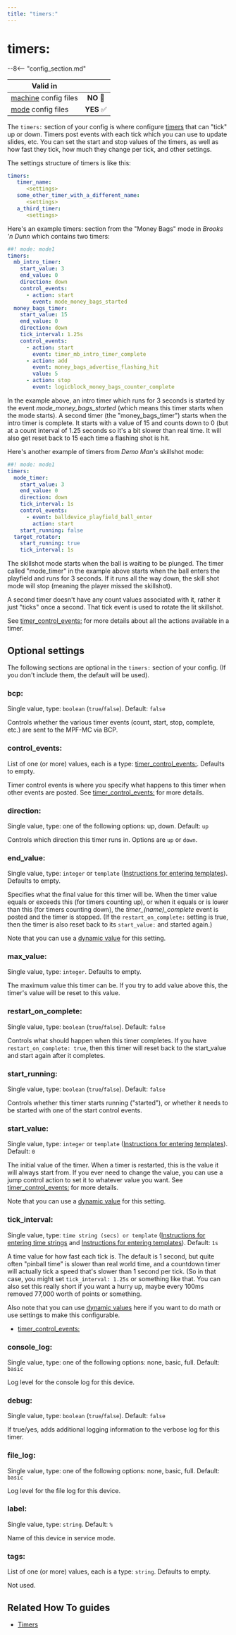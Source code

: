 ```yaml
---
title: "timers:"
---
```


# timers:


--8<-- "config_section.md"

| Valid in | |
|-----|:----:|
|[machine](instructions/machine_config.md) config files |**NO** :no_entry_sign:|
|[mode](instructions/mode_config.md) config files|**YES** :white_check_mark:|

The `timers:` section of your config is where configure
[timers](../game_logic/timers.md) that
can "tick" up or down. Timers post events with each tick which you can
use to update slides, etc. You can set the start and stop values of the
timers, as well as how fast they tick, how much they change per tick,
and other settings.

The settings structure of timers is like this:

``` yaml
timers:
   timer_name:
      <settings>
   some_other_timer_with_a_different_name:
      <settings>
   a_third_timer:
      <settings>
```

Here's an example timers: section from the "Money Bags" mode in
*Brooks 'n Dunn* which contains two timers:

``` yaml
##! mode: mode1
timers:
  mb_intro_timer:
    start_value: 3
    end_value: 0
    direction: down
    control_events:
      - action: start
        event: mode_money_bags_started
  money_bags_timer:
    start_value: 15
    end_value: 0
    direction: down
    tick_interval: 1.25s
    control_events:
      - action: start
        event: timer_mb_intro_timer_complete
      - action: add
        event: money_bags_advertise_flashing_hit
        value: 5
      - action: stop
        event: logicblock_money_bags_counter_complete
```

In the example above, an intro timer which runs for 3 seconds is started
by the event *mode_money_bags_started* (which means this timer starts
when the mode starts). A second timer (the "money_bags_timer") starts
when the intro timer is complete. It starts with a value of 15 and
counts down to 0 (but at a count interval of 1.25 seconds so it's a bit
slower than real time. It will also get reset back to 15 each time a
flashing shot is hit.

Here's another example of timers from *Demo Man's* skillshot mode:

``` yaml
##! mode: mode1
timers:
  mode_timer:
    start_value: 3
    end_value: 0
    direction: down
    tick_interval: 1s
    control_events:
      - event: balldevice_playfield_ball_enter
        action: start
    start_running: false
  target_rotator:
    start_running: true
    tick_interval: 1s
```

The skillshot mode starts when the ball is waiting to be plunged. The
timer called "mode_timer" in the example above starts when the ball
enters the playfield and runs for 3 seconds. If it runs all the way
down, the skill shot mode will stop (meaning the player missed the
skillshot).

A second timer doesn't have any count values associated with it, rather
it just "ticks" once a second. That tick event is used to rotate the
lit skillshot.

See [timer_control_events:](timer_control_events.md) for more
details about all the actions available in a timer.

## Optional settings

The following sections are optional in the `timers:` section of your
config. (If you don't include them, the default will be used).

### bcp:

Single value, type: `boolean` (`true`/`false`). Default: `false`

Controls whether the various timer events (count, start, stop, complete,
etc.) are sent to the MPF-MC via BCP.

### control_events:

List of one (or more) values, each is a type:
[timer_control_events:](timer_control_events.md). Defaults to empty.

Timer control events is where you specify what happens to this timer
when other events are posted. See
[timer_control_events:](timer_control_events.md) for more details.

### direction:

Single value, type: one of the following options: up, down. Default:
`up`

Controls which direction this timer runs in. Options are `up` or `down`.

### end_value:

Single value, type: `integer` or `template`
([Instructions for entering templates](instructions/dynamic_values.md)). Defaults to empty.

Specifies what the final value for this timer will be. When the timer
value equals or exceeds this (for timers counting up), or when it equals
or is lower than this (for timers counting down), the
*timer_\(name\)_complete* event is posted and the timer is stopped.
(If the `restart_on_complete:` setting is true, then the timer is also
reset back to its `start_value:` and started again.)

Note that you can use a
[dynamic value](instructions/dynamic_values.md) for this setting.

### max_value:

Single value, type: `integer`. Defaults to empty.

The maximum value this timer can be. If you try to add value above this,
the timer's value will be reset to this value.

### restart_on_complete:

Single value, type: `boolean` (`true`/`false`). Default: `false`

Controls what should happen when this timer completes. If you have
`restart_on_complete: true`, then this timer will reset back to the
start_value and start again after it completes.

### start_running:

Single value, type: `boolean` (`true`/`false`). Default: `false`

Controls whether this timer starts running ("started"), or whether it
needs to be started with one of the start control events.

### start_value:

Single value, type: `integer` or `template`
([Instructions for entering templates](instructions/dynamic_values.md)). Default: `0`

The initial value of the timer. When a timer is restarted, this is the
value it will always start from. If you ever need to change the value,
you can use a jump control action to set it to whatever value you want.
See [timer_control_events:](timer_control_events.md) for more
details.

Note that you can use a
[dynamic value](instructions/dynamic_values.md) for this setting.

### tick_interval:

Single value, type: `time string (secs) or template`
([Instructions for entering time strings](instructions/time_strings.md) and
[Instructions for entering templates](instructions/dynamic_values.md)). Default: `1s`

A time value for how fast each tick is. The default is 1 second, but
quite often "pinball time" is slower than real world time, and a
countdown timer will actually tick a speed that's slower than 1 second
per tick. (So in that case, you might set `tick_interval: 1.25s` or
something like that. You can also set this really short if you want a
hurry up, maybe every 100ms removed 77,000 worth of points or something.

Also note that you can use
[dynamic values](instructions/dynamic_values.md) here if you want to do math or use settings to make this
configurable.

* [timer_control_events:](timer_control_events.md)

### console_log:

Single value, type: one of the following options: none, basic, full.
Default: `basic`

Log level for the console log for this device.

### debug:

Single value, type: `boolean` (`true`/`false`). Default: `false`

If true/yes, adds additional logging information to the verbose log for
this timer.

### file_log:

Single value, type: one of the following options: none, basic, full.
Default: `basic`

Log level for the file log for this device.

### label:

Single value, type: `string`. Default: `%`

Name of this device in service mode.

### tags:

List of one (or more) values, each is a type: `string`. Defaults to
empty.

Not used.

## Related How To guides

* [Timers](../game_logic/timers.md)
